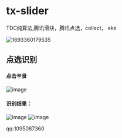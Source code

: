 # tx-slider
TDC纯算法,腾讯滑块，腾讯点选，collect， eks

![1693360179535](https://github.com/dongshixiaohehe/tx-slider/assets/46911146/6e3f6e1d-6bfd-43c4-8453-25fb06d9c678)


## 点选识别
#### 点击辛贤
![image](https://github.com/dongshixiaohehe/tx-slider/assets/46911146/9168c746-78b4-4b9b-8a5a-9fee2373de4d)
#### 识别结果：
![image](https://github.com/dongshixiaohehe/tx-slider/assets/46911146/94fbbb42-c82c-4368-a2cf-a0988d8efd9e)
![image](https://github.com/dongshixiaohehe/tx-slider/assets/46911146/cc36751e-dd4d-4ebe-97f2-bbaa66888495)

qq:1095087360



